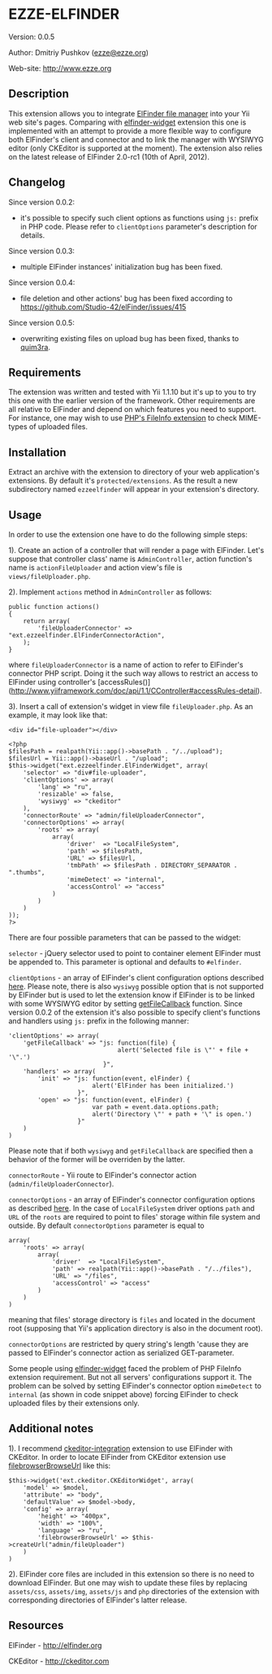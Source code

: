 EZZE-ELFINDER
=============

Version: 0.0.5

Author: Dmitriy Pushkov (ezze@ezze.org)

Web-site: http://www.ezze.org
 

Description
-----------

This extension allows you to integrate [ElFinder file manager](http://elfinder.org)
into your Yii web site's pages. Comparing with [elfinder-widget](http://www.yiiframework.com/extension/elfinder-widget)
extension this one is implemented with an attempt to provide a more flexible
way to configure both ElFinder's client and connector and to link the manager with WYSIWYG editor
(only CKEditor is supported at the moment). The extension also relies on the
latest release of ElFinder 2.0-rc1 (10th of April, 2012).


Changelog
---------

Since version 0.0.2:

- it's possible to specify such client options as functions using `js:` prefix
in PHP code. Please refer to `clientOptions` parameter's description for details.

Since version 0.0.3:

- multiple ElFinder instances' initialization bug has been fixed.

Since version 0.0.4:

- file deletion and other actions' bug has been fixed according to
https://github.com/Studio-42/elFinder/issues/415

Since version 0.0.5:

- overwriting existing files on upload bug has been fixed, thanks to
[quim3ra](https://github.com/quim3ra).


Requirements
------------

The extension was written and tested with Yii 1.1.10 but it's up to you to
try this one with the earlier version of the framework. Other requirements
are all relative to ElFinder and depend on which features you need to support.
For instance, one may wish to use [PHP's FileInfo extension](http://php.net/manual/en/book.fileinfo.php)
to check MIME-types of uploaded files.


Installation
------------

Extract an archive with the extension to directory of your web application's
extensions. By default it's `protected/extensions`. As the result a new
subdirectory named `ezzeelfinder` will appear in your extension's directory.


Usage
-----

In order to use the extension one have to do the following simple steps:

1). Create an action of a controller that will render a page with ElFinder.
Let's suppose that controller class' name is `AdminController`, action
function's name is `actionFileUploader` and action view's file is
`views/fileUploader.php`.

2). Implement `actions` method in `AdminController` as follows:

    public function actions()
    {
        return array(
            'fileUploaderConnector' => "ext.ezzeelfinder.ElFinderConnectorAction",
        );
    }

where `fileUploaderConnector` is a name of action to refer to ElFinder's
connector PHP script. Doing it the such way allows to restrict an access to
ElFinder using controller's [accessRules()]
(http://www.yiiframework.com/doc/api/1.1/CController#accessRules-detail).

3). Insert a call of extension's widget in view file `fileUploader.php`. As
an example, it may look like that:

    <div id="file-uploader"></div>

    <?php
    $filesPath = realpath(Yii::app()->basePath . "/../upload");
    $filesUrl = Yii::app()->baseUrl . "/upload";
    $this->widget("ext.ezzeelfinder.ElFinderWidget", array(
        'selector' => "div#file-uploader",
        'clientOptions' => array(
            'lang' => "ru",
            'resizable' => false,
            'wysiwyg' => "ckeditor"
        ),
        'connectorRoute' => "admin/fileUploaderConnector",
        'connectorOptions' => array(
            'roots' => array(
                array(
                    'driver'  => "LocalFileSystem",
                    'path' => $filesPath,
                    'URL' => $filesUrl,
                    'tmbPath' => $filesPath . DIRECTORY_SEPARATOR . ".thumbs",
                    'mimeDetect' => "internal",
                    'accessControl' => "access"
                )
            )
        )
    ));
    ?>

There are four possible parameters that can be passed to the widget:

`selector` - jQuery selector used to point to container element ElFinder
must be appended to. This parameter is optional and defaults to `#elfinder`.

`clientOptions` - an array of ElFinder's client configuration options
described [here](https://github.com/Studio-42/elFinder/wiki/Client-configuration-options).
Please note, there is also `wysiwyg` possible option that is not supported by
ElFinder but is used to let the extension know if ElFinder is to be linked
with some WYSIWYG editor by setting [getFileCallback](https://github.com/Studio-42/elFinder/wiki/Client-configuration-options#wiki-getFileCallback)
function. Since version 0.0.2 of the extension it's also possible to specify
client's functions and handlers using `js:` prefix in the following manner:

    'clientOptions' => array(
        'getFileCallback' => "js: function(file) {
                                  alert('Selected file is \"' + file + '\".')
                              }",
        'handlers' => array(
            'init' => "js: function(event, elFinder) {
                           alert('ElFinder has been initialized.')
                       }",
            'open' => "js: function(event, elFinder) {
                           var path = event.data.options.path;
                           alert('Directory \"' + path + '\" is open.')
                       }"
        )
    )

Please note that if both `wysiwyg` and `getFileCallback` are specified
then a behavior of the former will be overriden by the latter.

`connectorRoute` - Yii route to ElFinder's connector action
(`admin/fileUploaderConnector`).

`connectorOptions` - an array of ElFinder's connector configuration
options as described [here](https://github.com/Studio-42/elFinder/wiki/Connector-configuration-options).
In the case of `LocalFileSystem` driver options `path` and `URL` of the
`roots` are required to point to files' storage within file system and
outside. By default `connectorOptions` parameter is equal to

    array(
        'roots' => array(
            array(
                'driver'  => "LocalFileSystem",
                'path' => realpath(Yii::app()->basePath . "/../files"),
                'URL' => "/files",
                'accessControl' => "access"
            )
        )
    )

meaning that files' storage directory is `files` and located in the document
root (supposing that Yii's application directory is also in the document
root).

`connectorOptions` are restricted by query string's length 'cause they are
passed to ElFinder's connector action as serialized GET-parameter.

Some people using [elfinder-widget](http://www.yiiframework.com/extension/elfinder-widget) faced the problem of
PHP FileInfo extension requirement. But not all servers' configurations
support it. The problem can be solved by setting ElFinder's connector option
`mimeDetect` to `internal` (as shown in code snippet above) forcing ElFinder
to check uploaded files by their extensions only.


Additional notes
----------------

1). I recommend [ckeditor-integration](http://www.yiiframework.com/extension/ckeditor-integration)
extension to use ElFinder with CKEditor. In order to locate ElFinder from
CKEditor extension use [filebrowserBrowseUrl](http://docs.cksource.com/ckeditor_api/symbols/CKEDITOR.config.html#.filebrowserBrowseUrl)
like this:

    $this->widget('ext.ckeditor.CKEditorWidget', array(
        'model' => $model,
        'attribute' => "body",
        'defaultValue' => $model->body,
        'config' => array(
            'height' => "400px",
            'width' => "100%",
            'language' => "ru",
            'filebrowserBrowseUrl' => $this->createUrl("admin/fileUploader")
        )
    )

2). ElFinder core files are included in this extension so there is no need to
download ElFinder. But one may wish to update these files by replacing
`assets/css`, `assets/img`, `assets/js` and `php` directories of the
extension with corresponding directories of ElFinder's latter release.


Resources
---------

ElFinder - http://elfinder.org

CKEditor - http://ckeditor.com